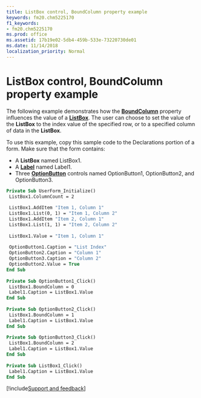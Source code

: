 ```yaml
---
title: ListBox control, BoundColumn property example
keywords: fm20.chm5225170
f1_keywords:
- fm20.chm5225170
ms.prod: office
ms.assetid: 17b19e02-5db4-459b-533e-73220730de01
ms.date: 11/14/2018
localization_priority: Normal
---
```



# ListBox control, BoundColumn property example

The following example demonstrates how the **[BoundColumn](boundcolumn-property.md)** property influences the value of a **[ListBox](listbox-control.md)**. The user can choose to set the value of the **ListBox** to the index value of the specified row, or to a specified column of data in the **ListBox**.

To use this example, copy this sample code to the Declarations portion of a form. Make sure that the form contains:

- A **ListBox** named ListBox1.   
- A **[Label](label-control.md)** named Label1.   
- Three **[OptionButton](optionbutton-control.md)** controls named OptionButton1, OptionButton2, and OptionButton3.
    

```vb
Private Sub UserForm_Initialize() 
 ListBox1.ColumnCount = 2 
 
 ListBox1.AddItem "Item 1, Column 1" 
 ListBox1.List(0, 1) = "Item 1, Column 2" 
 ListBox1.AddItem "Item 2, Column 1" 
 ListBox1.List(1, 1) = "Item 2, Column 2" 
 
 ListBox1.Value = "Item 1, Column 1" 
 
 OptionButton1.Caption = "List Index" 
 OptionButton2.Caption = "Column 1" 
 OptionButton3.Caption = "Column 2" 
 OptionButton2.Value = True 
End Sub 
 
Private Sub OptionButton1_Click() 
 ListBox1.BoundColumn = 0 
 Label1.Caption = ListBox1.Value 
End Sub 
 
Private Sub OptionButton2_Click() 
 ListBox1.BoundColumn = 1 
 Label1.Caption = ListBox1.Value 
End Sub 
 
Private Sub OptionButton3_Click() 
 ListBox1.BoundColumn = 2 
 Label1.Caption = ListBox1.Value 
End Sub 
 
Private Sub ListBox1_Click() 
 Label1.Caption = ListBox1.Value 
End Sub
```

[!include[Support and feedback](~/includes/feedback-boilerplate.md)]

